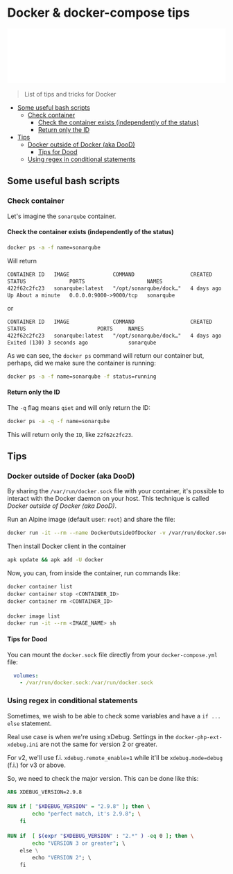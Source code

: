 <!-- This file has been generated by the concat.sh script. -->
<!-- Don't modify this file manually (you'll loose your changes) -->
<!-- but run the tool once more -->
<!-- Last refresh date: Tuesday, December 12, 2023, 13:59:00 -->

<!-- markdownlint-disable MD033 MD041 -->

# Docker &amp; docker-compose tips

![Banner](./banner.svg)

> List of tips and tricks for Docker

<!-- table-of-contents - start -->
* [Some useful bash scripts](#some-useful-bash-scripts)
  * [Check container](#check-container)
    * [Check the container exists (independently of the status)](#check-the-container-exists-independently-of-the-status)
    * [Return only the ID](#return-only-the-id)
* [Tips](#tips)
  * [Docker outside of Docker (aka DooD)](#docker-outside-of-docker-aka-dood)
    * [Tips for Dood](#tips-for-dood)
  * [Using regex in conditional statements](#using-regex-in-conditional-statements)<!-- table-of-contents - end -->

## Some useful bash scripts

### Check container

Let's imagine the `sonarqube` container.

#### Check the container exists (independently of the status)

```bash
docker ps -a -f name=sonarqube
```

Will return 

```text
CONTAINER ID   IMAGE              COMMAND                  CREATED      STATUS              PORTS                    NAMES
422f62c2fc23   sonarqube:latest   "/opt/sonarqube/dock…"   4 days ago   Up About a minute   0.0.0.0:9000->9000/tcp   sonarqube
```

or

```text
CONTAINER ID   IMAGE              COMMAND                  CREATED      STATUS                       PORTS     NAMES
422f62c2fc23   sonarqube:latest   "/opt/sonarqube/dock…"   4 days ago   Exited (130) 3 seconds ago             sonarqube
```

As we can see, the `docker ps` command will return our container but, perhaps, did we make sure the container is running:

```bash
docker ps -a -f name=sonarqube -f status=running
```

#### Return only the ID

The `-q` flag means `qiet` and will only return the ID:


```bash
docker ps -a -q -f name=sonarqube
```

This will return only the `ID`, like `22f62c2fc23`.

## Tips

### Docker outside of Docker (aka DooD)

By sharing the `/var/run/docker.sock` file with your container, it's possible to interact with the Docker daemon on your host. This technique is called *Docker outside of Docker (aka DooD)*.

Run an Alpine image (default user: `root`) and share the file:

```bash
docker run -it --rm --name DockerOutsideOfDocker -v /var/run/docker.sock:/var/run/docker.sock alpine sh
```

Then install Docker client in the container

```bash
apk update && apk add -U docker
```

Now, you can, from inside the container, run commands like:

```bash
docker container list
docker container stop <CONTAINER_ID>
docker container rm <CONTAINER_ID>

docker image list
docker run -it --rm <IMAGE_NAME> sh
```

#### Tips for Dood

You can mount the `docker.sock` file directly from your `docker-compose.yml` file:

```yml
  volumes:
    - /var/run/docker.sock:/var/run/docker.sock
```

### Using regex in conditional statements

Sometimes, we wish to be able to check some variables and have a `if ... else` statement.

Real use case is when we're using xDebug. Settings in the `docker-php-ext-xdebug.ini` are not the same for version 2 or greater.

For v2, we'll use f.i. `xdebug.remote_enable=1` while it'll be `xdebug.mode=debug` (f.i.) for v3 or above.

So, we need to check the major version. This can be done like this:

```dockerfile
ARG XDEBUG_VERSION=2.9.8

RUN if [ "$XDEBUG_VERSION" = "2.9.8" ]; then \
        echo "perfect match, it's 2.9.8"; \
    fi

RUN if  [ $(expr "$XDEBUG_VERSION" : "2.*" ) -eq 0 ]; then \
        echo "VERSION 3 or greater"; \ 
    else \
        echo "VERSION 2"; \ 
    fi
```
